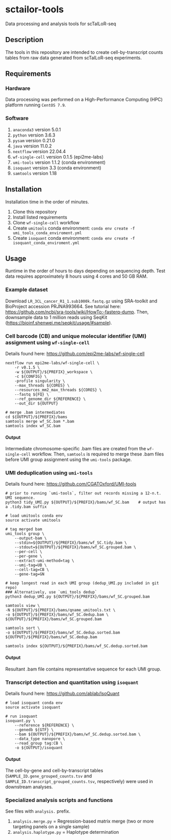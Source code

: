 # sctailor-tools
Data processing and analysis tools for scTaILoR-seq

## Description
The tools in this repository are intended to create cell-by-transcript counts tables from raw data generated from scTaILoR-seq experiments.

## Requirements
### Hardware
Data processing was performed on a High-Performance Computing (HPC) platform running `CentOS 7.9`.

### Software
1) `anaconda3` version 5.0.1
2) `python` version 3.6.3
3) `pysam` version 0.21.0
4) `java` version 11.0.2
5) `nextflow` version 22.04.4
8) `wf-single-cell` version 0.1.5 (epi2me-labs)
9) `umi-tools` version 1.1.2 (conda environment)
10) `isoquant` version 3.3 (conda environment)
11) `samtools` version 1.18

## Installation
Installation time in the order of minutes.

1) Clone this repository
2) Install listed requirements
3) Clone `wf-single-cell` workflow
4) Create `umitools` conda environment: `conda env create -f umi_tools_conda_enviroment.yml`
5) Create `isoquant` conda environment: `conda env create -f isoquant_conda_enviroment.yml`

## Usage
Runtime in the order of hours to days depending on sequencing depth. Test data requires approximately 8 hours using 4 cores and 50 GB RAM. 

### Example dataset
Download `LR_3CL_cancer_R1_1.sub1000k.fastq.gz` using SRA-toolkit and BioProject accession PRJNA993664. See tutorial here: https://github.com/ncbi/sra-tools/wiki/HowTo:-fasterq-dump. Then, downsample data to 1 million reads using SeqKit (https://bioinf.shenwei.me/seqkit/usage/#sample).

### Cell barcode (CB) and unique molecular identifier (UMI) assignment using `wf-single-cell`
Details found here: https://github.com/epi2me-labs/wf-single-cell
```
nextflow run epi2me-labs/wf-single-cell \
    -r v0.1.5 \
    -w ${OUTPUT}/${PREFIX}_workspace \
    -c ${CONFIG} \
    -profile singularity \
    --max_threads ${CORES} \
    --resources_mm2_max_threads ${CORES} \
    --fastq ${FQ} \
    --ref_genome_dir ${REFERENCE} \
    --out_dir ${OUTPUT}

# merge .bam intermediates
cd ${OUTPUT}/${PREFIX}/bams
samtools merge wf_SC.bam *.bam
samtools index wf_SC.bam
```
#### Output
Intermediate chromosome-specific .bam files are created from the `wf-single-cell` workflow. Then, `samtools` is required to merge these .bam files before UMI group assignment using the `umi-tools` package.

### UMI deduplication using `umi-tools`
Details found here: https://github.com/CGATOxford/UMI-tools
```
# prior to running `umi-tools`, filter out records missing a 12-n.t. UMI sequence.
python3 tidy_UMI.py ${OUTPUT}/${PREFIX}/bams/wf_SC.bam    # output has a .tidy.bam suffix

# load umitools conda env
source activate umitools

# tag merged bam
umi_tools group \
    --output-bam \
    --stdin=${OUTPUT}/${PREFIX}/bams/wf_SC.tidy.bam \
    --stdout=${OUTPUT}/${PREFIX}/bams/wf_SC.grouped.bam \
    --per-cell \
    --per-gene \
    --extract-umi-method=tag \
    --umi-tag=UB \
    --cell-tag=CB \
    --gene-tag=GN

# keep longest read in each UMI group (dedup_UMI.py included in git repo)
### Alternatively, use `umi_tools dedup`
python3 dedup_UMI.py ${OUTPUT}/${PREFIX}/bams/wf_SC.grouped.bam

samtools view \
-N ${OUTPUT}/${PREFIX}/bams/qname_umitools.txt \
-o ${OUTPUT}/${PREFIX}/bams/wf_SC.dedup.bam \
${OUTPUT}/${PREFIX}/bams/wf_SC.grouped.bam

samtools sort \
-o ${OUTPUT}/${PREFIX}/bams/wf_SC.dedup.sorted.bam
${OUTPUT}/${PREFIX}/bams/wf_SC.dedup.bam

samtools index ${OUTPUT}/${PREFIX}/bams/wf_SC.dedup.sorted.bam
```
#### Output
Resultant .bam file contains representative sequence for each UMI group.

### Transcript detection and quantitation using `isoquant`
Details found here: https://github.com/ablab/IsoQuant
```
# load isoquant conda env
source activate isoquant

# run isoquant
isoquant.py \
    --reference ${REFERENCE} \
    --genedb ${GTF} \
    --bam ${OUTPUT}/${PREFIX}/bams/wf_SC.dedup.sorted.bam \
    --data_type nanopore \
    --read_group tag:CB \
    -o ${OUTPUT}/isoquant
```
#### Output
The cell-by-gene and cell-by-transcript tables (`SAMPLE_ID.gene_grouped_counts.tsv` and `SAMPLE_ID.transcript_grouped_counts.tsv`, respectively) were used in downstream analyses. 

### Specialized analysis scripts and functions
See files with `analysis.` prefix.
1) `analysis.merge.py` = Regression-based matrix merge (two or more targeting panels on a single sample) 
2) `analysis.haplotype.py` = Haplotype determination
